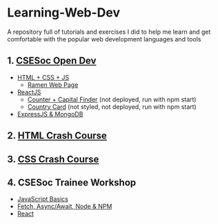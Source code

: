 # Learning-Web-Dev
A repository full of tutorials and exercises I did to help me learn and get comfortable with the popular web development languages and tools

## 1. [CSESoc Open Dev](https://learn.csesoc.org.au/opendev)
- [HTML + CSS + JS](./CSESoc_Open_Dev/HTML_CSS_Javascript/)
    - [Ramen Web Page](https://jeremyle56.github.io/Learning-MERN-Stack/CSESoc_Open_Dev/HTML_CSS_Javascript/Exercises/index.html)
- [ReactJS](./CSESoc_Open_Dev/React/)
    - [Counter + Capital Finder](./CSESoc_Open_Dev/React/Exercises/part1/) (not deployed, run with npm start)
    - [Country Card](./CSESoc_Open_Dev/React/Exercises/part2/) (not styled, not deployed, run with npm start)
- [ExpressJS & MongoDB](./CSESoc_Open_Dev/Express_MongoDB/)

## 2. [HTML Crash Course](https://www.youtube.com/watch?v=UB1O30fR-EE)
## 3. [CSS Crash Course](https://www.youtube.com/watch?v=yfoY53QXEnI)
## 4. CSESoc Trainee Workshop
- [JavaScript Basics](./CSESoc_Trainee_Workshop/Workshop_1/)
- [Fetch, Async/Await, Node & NPM](./CSESoc_Trainee_Workshop/Workshop_2/)
- [React](./CSESoc_Trainee_Workshop/Workshop_3/)
